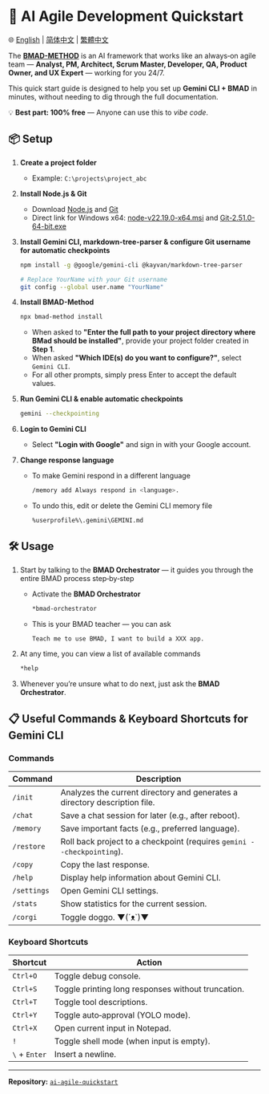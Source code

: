 # 🚀 AI Agile Development Quickstart

🌐 [English](README.md) | [简体中文](README.zh-CN.md) | [繁體中文](README.zh-TW.md)

The **[BMAD-METHOD](https://github.com/bmad-code-org/BMAD-METHOD)** is an AI framework that works like an always‑on agile team — **Analyst, PM, Architect, Scrum Master, Developer, QA, Product Owner, and UX Expert** — working for you 24/7.

This quick start guide is designed to help you set up **Gemini CLI + BMAD** in minutes, without needing to dig through the full documentation.

💡 **Best part: 100% free** — Anyone can use this to *vibe code*.

## 📦 Setup

1. **Create a project folder**  
   - Example: `C:\projects\project_abc`

2. **Install Node.js & Git**  
   - Download [Node.js](https://nodejs.org/) and [Git](https://git-scm.com/)
   - Direct link for Windows x64: [node-v22.19.0-x64.msi](https://nodejs.org/dist/v22.19.0/node-v22.19.0-x64.msi) and [Git-2.51.0-64-bit.exe](https://github.com/git-for-windows/git/releases/download/v2.51.0.windows.1/Git-2.51.0-64-bit.exe)

3. **Install Gemini CLI, markdown-tree-parser & configure Git username for automatic checkpoints**  
   ```bash
   npm install -g @google/gemini-cli @kayvan/markdown-tree-parser
   
   # Replace YourName with your Git username
   git config --global user.name "YourName"
   ```

4. **Install BMAD-Method**  
   ```bash
   npx bmad-method install
   ```
   - When asked to **"Enter the full path to your project directory where BMad should be installed"**, provide your project folder created in **Step 1**.
   - When asked **"Which IDE(s) do you want to configure?"**, select `Gemini CLI`.
   - For all other prompts, simply press Enter to accept the default values.

5. **Run Gemini CLI & enable automatic checkpoints**  
   ```bash
   gemini --checkpointing
   ```

6. **Login to Gemini CLI**  
   - Select **"Login with Google"** and sign in with your Google account.

7. **Change response language**  
   - To make Gemini respond in a different language
      ```bash
      /memory add Always respond in <language>.
      ```
   - To undo this, edit or delete the Gemini CLI memory file
      ```bash
      %userprofile%\.gemini\GEMINI.md
      ```

## 🛠 Usage

1. Start by talking to the **BMAD Orchestrator** — it guides you through the entire BMAD process step‑by‑step  
   - Activate the **BMAD Orchestrator**
      ```bash
      *bmad-orchestrator
      ```

   - This is your BMAD teacher — you can ask  
      ```bash
      Teach me to use BMAD, I want to build a XXX app.
      ```

2. At any time, you can view a list of available commands  
   ```bash
   *help
   ```

3. Whenever you’re unsure what to do next, just ask the **BMAD Orchestrator**.

## 📋 Useful Commands & Keyboard Shortcuts for Gemini CLI

### **Commands**
| Command | Description |
|---------|-------------|
| `/init` | Analyzes the current directory and generates a directory description file. |
| `/chat` | Save a chat session for later (e.g., after reboot). |
| `/memory` | Save important facts (e.g., preferred language). |
| `/restore` | Roll back project to a checkpoint (requires `gemini --checkpointing`). |
| `/copy` | Copy the last response. |
| `/help` | Display help information about Gemini CLI. |
| `/settings` | Open Gemini CLI settings. |
| `/stats` | Show statistics for the current session. |
| `/corgi` | Toggle doggo. ▼(´ᴥ`)▼ |

### **Keyboard Shortcuts**
| Shortcut | Action |
|----------|--------|
| `Ctrl+O` | Toggle debug console. |
| `Ctrl+S` | Toggle printing long responses without truncation. |
| `Ctrl+T` | Toggle tool descriptions. |
| `Ctrl+Y` | Toggle auto‑approval (YOLO mode). |
| `Ctrl+X` | Open current input in Notepad. |
| `!` | Toggle shell mode (when input is empty). |
| `\` + `Enter` | Insert a newline. |

---

**Repository:** [`ai-agile-quickstart`](https://github.com/TheJYU/ai-agile-quickstart)
